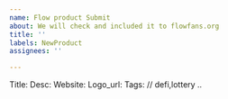 ```yaml
---
name: Flow product Submit
about: We will check and included it to flowfans.org
title: ''
labels: NewProduct
assignees: ''

---
```


Title: 
Desc: 
Website:
Logo_url:
Tags:  // defi,lottery ..
